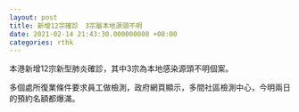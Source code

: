 ```yaml
---
layout: post
title: 新增12宗確診　3宗屬本地源頭不明
date: 2021-02-14 21:43:30.000000000 +08:00
categories: rthk
---
```


本港新增12宗新型肺炎確診，其中3宗為本地感染源頭不明個案。

多個處所復業條件要求員工做檢測，政府網頁顯示，多間社區檢測中心，今明兩日的預約名額都爆滿。
